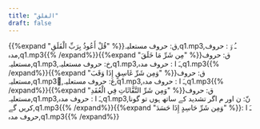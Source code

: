 ```yaml
---
title: "الفلق"
draft: false
---
```

 {{%expand "قُلْ أَعُوذُ بِرَبِّ الْفَلَقِ" %}}ق: حروف مستعلیہ,q1.mp3,ـُ و٘ :  حروف مدہ,q1.mp3{{% /expand%}}{{%expand "مِن شَرِّ مَا خَلَقَ" %}}ق: حروف مستعلیہ,q1.mp3,خ: حروف مستعلیہ,q1.mp3,ـَ ا :  حروف مدہ,q1.mp3{{% /expand%}}{{%expand "وَمِن شَرِّ غَاسِقٍ إِذَا وَقَبَ" %}}ق: حروف مستعلیہ,q1.mp3,ُغ: حروف مستعلیہ,q1.mp3,ـَ ا :  حروف مدہ,q1.mp3{{% /expand%}}{{%expand "وَمِن شَرِّ النَّفَّاثَاتِ فِي الْعُقَدِ" %}}ق: حروف مستعلیہ,q1.mp3,ـَ ا :  حروف مدہ,q1.mp3,نّ: ن اور م اگر تشدید کے ساتھ ہوں تو گونا کریں گے,q1.mp3{{% /expand%}}{{%expand "وَمِن شَرِّ حَاسِدٍ إِذَا حَسَدَ" %}}ـَ ا :  حروف مدہ,q1.mp3{{% /expand%}}